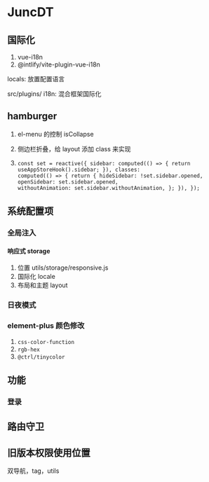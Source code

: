 # JuncDT

## 国际化

1. vue-i18n
2. @intlify/vite-plugin-vue-i18n

locals: 放置配置语言

src/plugins/ i18n: 混合框架国际化

## hamburger

1. el-menu 的控制 isCollapse

2. 侧边栏折叠，给 layout 添加 class 来实现

3. ```vue
   const set = reactive({ sidebar: computed(() => { return useAppStoreHook().sidebar; }), classes:
   computed(() => { return { hideSidebar: !set.sidebar.opened, openSidebar: set.sidebar.opened,
   withoutAnimation: set.sidebar.withoutAnimation, }; }), });
   ```

## 系统配置项

### 全局注入

#### 响应式 storage

1. 位置 utils/storage/responsive.js
2. 国际化 locale
3. 布局和主题 layout

### 日夜模式

### element-plus 颜色修改

1.  `css-color-function`
2.  `rgb-hex`
3.  `@ctrl/tinycolor`

## 功能

### 登录

## 路由守卫

## 旧版本权限使用位置

双导航，tag，utils
